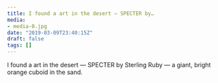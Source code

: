 ```yaml
---
title: I found a art in the desert — SPECTER by…
media:
- media-0.jpg
date: "2019-03-09T23:40:15Z"
draft: false
tags: []
---
```

I found a art in the desert — SPECTER by Sterling Ruby — a giant, bright orange cuboid in the sand.
